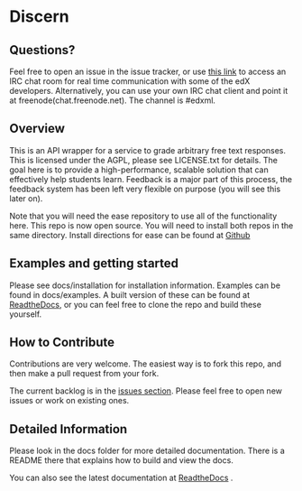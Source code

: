 Discern
====================

Questions?
---------------------
Feel free to open an issue in the issue tracker, or use [this link](http://webchat.freenode.net/?channels=#edxml) to access an IRC chat room for real time
communication with some of the edX developers.  Alternatively, you can use your own IRC chat client and point it at freenode(chat.freenode.net).  The channel is #edxml.

Overview
---------------------
This is an API wrapper for a service to grade arbitrary free text responses.
This is licensed under the AGPL, please see LICENSE.txt for details.
The goal here is to provide a high-performance, scalable solution that can effectively help students learn.
Feedback is a major part of this process, the feedback system has been left very flexible on purpose (you will see this later on).

Note that you will need the ease repository to use all of the functionality here.  This repo is now open source.  You will need to install both repos in the same directory.  Install directions for ease can be found at [Github](https://github.com/edx/ease)

Examples and getting started
-----------------------
Please see docs/installation for installation information.  Examples can be found in docs/examples.  A built version of these can be found at [ReadtheDocs](http://ml-api.readthedocs.org/en/latest/), or you can feel free to clone the repo and build these yourself.

How to Contribute
-----------------------
Contributions are very welcome.  The easiest way is to fork this repo, and then make a pull request from your fork.

The current backlog is in the [issues section](http://github.com/edx/discern/issues?labels=&page=1&state=open).
Please feel free to open new issues or work on existing ones.

Detailed Information
-------------------------
Please look in the docs folder for more detailed documentation.  There is a README there that explains how to build
and view the docs.

You can also see the latest documentation at [ReadtheDocs](http://ml-api.readthedocs.org/en/latest/) .
